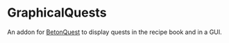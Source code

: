 # GraphicalQuests
An addon for [BetonQuest](https://betonquest.org/) to display quests in the recipe book and in a GUI.